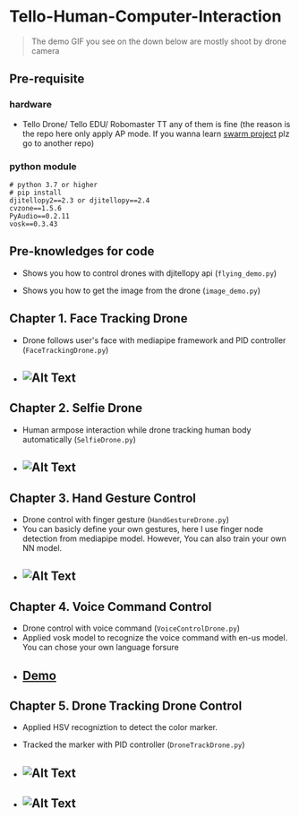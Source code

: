 # Tello-Human-Computer-Interaction
>The demo GIF you see on the down below are mostly shoot by drone camera

## Pre-requisite

### hardware
* Tello Drone/ Tello EDU/ Robomaster TT any of them is fine (the reason is the repo here only apply AP mode. If you wanna learn [swarm project]() plz go to another repo)

### python module
```
# python 3.7 or higher
# pip install
djitellopy2==2.3 or djitellopy==2.4
cvzone==1.5.6
PyAudio==0.2.11
vosk==0.3.43
```
## Pre-knowledges for code
* Shows you how to control drones with djitellopy api (`flying_demo.py`)

* Shows you how to get the image from the drone (`image_demo.py`)

## Chapter 1. Face Tracking Drone
* Drone follows user's face with mediapipe framework and PID controller (`FaceTrackingDrone.py`)
* ## ![Alt Text](https://media.giphy.com/media/Xk6Yj8LhScHJOyzdYq/giphy.gif)
## Chapter 2. Selfie Drone
* Human armpose interaction while drone tracking human body automatically (`SelfieDrone.py`)
* ## ![Alt Text](https://media.giphy.com/media/KebTMAB1N7YnPKTBQO/giphy-downsized.gif)
## Chapter 3. Hand Gesture Control
* Drone control with finger gesture (`HandGestureDrone.py`)
* You can basicly define your own gestures, here I use finger node detection from mediapipe model. However, You can also train your own NN model.
* ## ![Alt Text](https://media.giphy.com/media/v1.Y2lkPTc5MGI3NjExM2MwNWFmZjA3ZDQwOWQ4Zjg3OWRmYzQ0ZjU2YWMyYWM3NmQyYThmNyZjdD1n/vd3AIxSkZ17tIwMN3a/giphy-downsized-large.gif)
## Chapter 4. Voice Command Control
* Drone control with voice command (`VoiceControlDrone.py`)
* Applied vosk model to recognize the voice command with en-us model. You can chose your own language forsure
* ## [Demo](https://drive.google.com/file/d/1aFfdLqqMBPBpYO7S0scrgZGfiFBR6_Xl/view?usp=share_link)
## Chapter 5.   Drone Tracking Drone Control
* Applied HSV recogniztion to detect the color marker.
* Tracked the marker with PID controller (`DroneTrackDrone.py`)
* ## ![Alt Text](https://media.giphy.com/media/v1.Y2lkPTc5MGI3NjExYmUzZTJkMDcwYzcwZGM2ZDdmODY0M2U0ZDE2OTVjMGMxYTM2OTQ5NiZjdD1n/RSqhVEIsTpisBJ3E1N/giphy-downsized-large.gif)

* ## ![Alt Text](https://media.giphy.com/media/v1.Y2lkPTc5MGI3NjExZjJhNmE2ZTM4NTYxZWQ5Y2JmY2Y0Yzk1ZDdmZTE3Y2JlODRkODkwYyZjdD1n/x43hEFaOaxsUrO4fmC/giphy-downsized-large.gif)
